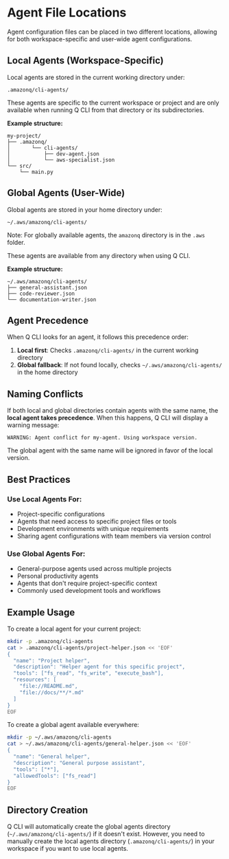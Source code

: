 # Agent File Locations

Agent configuration files can be placed in two different locations, allowing for both workspace-specific and user-wide agent configurations.

## Local Agents (Workspace-Specific)

Local agents are stored in the current working directory under:

```
.amazonq/cli-agents/
```

These agents are specific to the current workspace or project and are only available when running Q CLI from that directory or its subdirectories.

**Example structure:**
```
my-project/
├── .amazonq/
│       └── cli-agents/
│           ├── dev-agent.json
│           └── aws-specialist.json
└── src/
    └── main.py
```

## Global Agents (User-Wide)

Global agents are stored in your home directory under:

```
~/.aws/amazonq/cli-agents/
```

Note: For globally available agents, the `amazonq` directory is in the `.aws` folder. 

These agents are available from any directory when using Q CLI.

**Example structure:**
```
~/.aws/amazonq/cli-agents/
├── general-assistant.json
├── code-reviewer.json
└── documentation-writer.json
```

## Agent Precedence

When Q CLI looks for an agent, it follows this precedence order:

1. **Local first**: Checks `.amazonq/cli-agents/` in the current working directory
2. **Global fallback**: If not found locally, checks `~/.aws/amazonq/cli-agents/` in the home directory

## Naming Conflicts

If both local and global directories contain agents with the same name, the **local agent takes precedence**. When this happens, Q CLI will display a warning message:

```
WARNING: Agent conflict for my-agent. Using workspace version.
```

The global agent with the same name will be ignored in favor of the local version.

## Best Practices

### Use Local Agents For:
- Project-specific configurations
- Agents that need access to specific project files or tools
- Development environments with unique requirements
- Sharing agent configurations with team members via version control

### Use Global Agents For:
- General-purpose agents used across multiple projects
- Personal productivity agents
- Agents that don't require project-specific context
- Commonly used development tools and workflows

## Example Usage

To create a local agent for your current project:

```bash
mkdir -p .amazonq/cli-agents
cat > .amazonq/cli-agents/project-helper.json << 'EOF'
{
  "name": "Project helper",
  "description": "Helper agent for this specific project",
  "tools": ["fs_read", "fs_write", "execute_bash"],
  "resources": [
    "file://README.md",
    "file://docs/**/*.md"
  ]
}
EOF
```

To create a global agent available everywhere:

```bash
mkdir -p ~/.aws/amazonq/cli-agents
cat > ~/.aws/amazonq/cli-agents/general-helper.json << 'EOF'
{
  "name": "General helper",
  "description": "General purpose assistant",
  "tools": ["*"],
  "allowedTools": ["fs_read"]
}
EOF
```

## Directory Creation

Q CLI will automatically create the global agents directory (`~/.aws/amazonq/cli-agents/`) if it doesn't exist. However, you need to manually create the local agents directory (`.amazonq/cli-agents/`) in your workspace if you want to use local agents.
